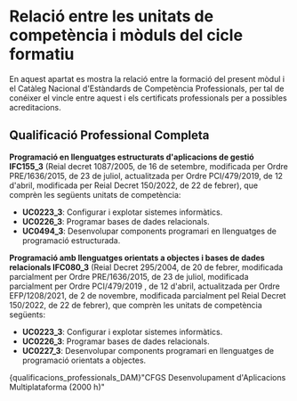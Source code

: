 # Relació entre les unitats de competència i mòduls del cicle formatiu

<!--

Cal relacionar la nostra formació amb el Catàleg nacional d'estàndards de competència professionals, per tal de conéixer el vincle entre el mòdul i els certificats i possibles acreditacions associats.

D'on obtenim aquesta informació?

Del BOE de cada títol:

DAM/DAW: https://www.boe.es/diario_boe/txt.php?id=BOE-A-2023-13221 -> Article 6 de cada llei
ASIX:    https://www.boe.es/diario_boe/txt.php?id=BOE-A-2009-18355 -> Article 6 
SMX:     https://www.boe.es/diario_boe/txt.php?id=BOE-A-2008-819 -> Article 6
FPB:     https://www.boe.es/buscar/doc.php?id=BOE-A-2014-5591 -> Annex VII Apartat 2.3

-->

<!-- Per a DAM queda per exemple de la següent manera -->

En aquest apartat es mostra la relació entre la formació del present mòdul i el Catàleg Nacional d'Estàndards de Competència Professionals, per tal de conéixer el vincle entre aquest i els certificats professionals per a possibles acreditacions.

## Qualificació Professional Completa

**Programació en llenguatges estructurats d'aplicacions de gestió IFC155_3** (Reial decret 1087/2005, de 16 de setembre, modificada per Ordre PRE/1636/2015, de 23 de juliol, actualitzada per Ordre PCI/479/2019, de 12 d'abril, modificada per Reial Decret 150/2022, de 22 de febrer), que comprèn les següents unitats de competència:

- **UC0223_3**: Configurar i explotar sistemes informàtics.
- **UC0226_3**: Programar bases de dades relacionals.
- **UC0494_3**: Desenvolupar components programari en llenguatges de programació estructurada.

**Programació amb llenguatges orientats a objectes i bases de dades relacionals IFC080_3** (Reial Decret 295/2004, de 20 de febrer, modificada parcialment per Ordre PRE/1636/2015, de 23 de juliol, modificada parcialment per Ordre PCI/479/2019 , de 12 d'abril, actualitzada per Ordre EFP/1208/2021, de 2 de novembre, modificada parcialment pel Reial Decret 150/2022, de 22 de febrer), que comprèn les unitats de competència següents:

- **UC0223_3**: Configurar i explotar sistemes informàtics.
- **UC0226_3**: Programar bases de dades relacionals.
- **UC0227_3**: Desenvolupar components programari en llenguatges de programació orientats a objectes.

<!-- A la guia s'expressa en forma de taules.

Per completar estes taules, hem d'acudir al RD del títol original (no a la modificació), i buscar les convalidacions (Correspondencia de las unidades de competencia acreditadas de acuerdo a lo establecido en el artículo 8 de la Ley Orgánica 5/2002, de 19 de junio, con los módulos profesionales para su convalidación)

RD originals:

DAM: https://www.boe.es/diario_boe/txt.php?id=BOE-A-2010-8067
DAW: https://www.boe.es/diario_boe/txt.php?id=BOE-A-2010-9269

ASIX, SMX i FPB els mateixos que dalt

 -->

{qualificacions_professionals_DAM}"CFGS Desenvolupament d'Aplicacions Multiplataforma (2000 h)"


<!--

Açò ho teniem a la plantillaDAM de les programacions.
En la guia del PCCF no es menciona en cap lloc els objectius, ja que se centra més en els RAs i CAs.

Tenim dos opcions:

1. Ignorar-ho, i centrar-nos en les programacions per competències
2. Esmentar-los en un apartat del PCCF, encara que no els utilitzem per a res, i seguim programant per competències.


#  Objectius generals del cicle

Els objectius generals del cicle formatiu són els següents:

a) Ajustar la configuració lògica del sistema analitzant les necessitats i criteris establerts per configurar i explotar sistemes informàtics.

b) Identificar les necessitats de seguretat analitzant vulnerabilitats i verificant el pla preestablert per aplicar tècniques i procediments relacionats amb la seguretat al sistema.

c) Interpretar el disseny lògic de bases de dades, analitzant i complint les especificacions relatives a la seva aplicació, per gestionar bases de dades.

d) Instal·lar i configurar mòduls i complements, avaluant-ne la funcionalitat, per gestionar entorns de desenvolupament.

e) Seleccionar i emprar llenguatges, eines i llibreries, interpretant les especificacions per desenvolupar aplicacions multiplataforma amb accés a bases de dades.

f) Gestionar la informació emmagatzemada, planificant i implementant sistemes de formularis i informes per desenvolupar aplicacions de gestió.

g) Seleccionar i utilitzar eines específiques, llenguatges i llibreries, avaluant-ne les possibilitats i seguint un manual d'estil, per manipular i integrar en aplicacions multiplataforma continguts gràfics i components multimèdia.

h) Emprar eines de desenvolupament, llenguatges i components visuals, seguint les especificacions i verificant interactivitat i usabilitat, per desenvolupar interfícies gràfiques d'usuari en aplicacions multiplataforma.

i) Seleccionar i emprar tècniques, motors i entorns de desenvolupament, avaluant-ne les possibilitats, per participar en el desenvolupament de jocs i aplicacions en l'àmbit de l'entreteniment.

j) Seleccionar i emprar tècniques, llenguatges i entorns de desenvolupament, avaluant-ne les possibilitats, per desenvolupar aplicacions en telèfons mòbils, tauletes i altres dispositius intel·ligents.

k) Valorar i emprar eines específiques, atenent l'estructura dels continguts, per crear ajudes generals i sensibles al context.

l) Valorar i emprar eines específiques, atenent a lestructura dels continguts, per crear tutorials, manuals dusuari i altres documents associats a una aplicació.

m) Seleccionar i emprar tècniques i eines, avaluant la utilitat dels assistents d'instal·lació generats, per empaquetar aplicacions.

n) Analitzar i aplicar tècniques i llibreries específiques, simulant diferents escenaris, per desenvolupar aplicacions capaces d'oferir serveis en xarxa.

ñ) Analitzar i aplicar tècniques i llibreries de programació, avaluant-ne la funcionalitat per desenvolupar aplicacions multiprocés i multifil.

o) Reconèixer lestructura dels sistemes ERP-CRM, identificant la utilitat de cadascun dels seus mòduls, per participar en la seva implantació.

p) Realitzar consultes, analitzant i avaluant-ne l'abast, per gestionar la informació emmagatzemada en sistemes ERP-CRM.

q) Seleccionar i emprar llenguatges i eines, atenent els requeriments, per desenvolupar components personalitzats en sistemes ERP-CRM.

r) Verificar els components programari desenvolupats, analitzant les especificacions, per completar un pla de proves.

s) Establir procediments, verificant-ne la funcionalitat, per desplegar i distribuir aplicacions.

t) Descriure els rols de cadascun dels components del grup de treball, identificant en cada cas la responsabilitat associada, per establir les relacions professionals més convenients.

u) Identificar formes dintervenció davant conflictes de tipus personal i laboral, tenint en compte les decisions més convenients, per garantir un entorn de treball satisfactori.

v) Identificar i valorar les oportunitats de promoció professional i daprenentatge, analitzant el context del sector, per triar litinerari laboral i formatiu més convenient.

w) Identificar els canvis tecnològics, organitzatius, econòmics i laborals en la seva activitat, analitzant-ne les implicacions en l'àmbit de treball, per mantenir l'esperit d'innovació.

x) Reconèixer les oportunitats de negoci, identificant i analitzant demandes del mercat per crear i gestionar una petita empresa.

y) Reconèixer els seus drets i deures com a agent actiu a la societat, analitzant el marc legal que regula les condicions socials i laborals per participar com a ciutadà democràtic.
-->